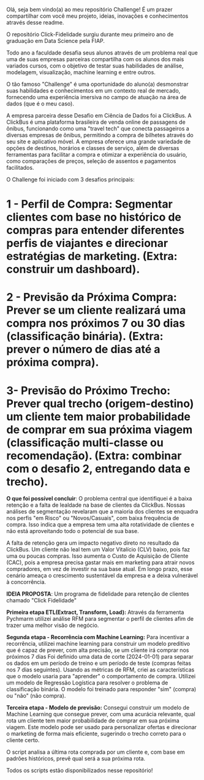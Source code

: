 Olá, seja bem vindo(a) ao meu repositório Challenge!
É um prazer compartilhar com você meu projeto, ideias, inovações e conhecimentos através desse readme.

O repositório Click-Fidelidade surgiu durante meu primeiro ano de graduação em Data Science pela FIAP. 

Todo ano a faculdade desafia seus alunos através de um problema real que uma de suas empresas parceiras compartilha com os alunos dos mais variados cursos, com o objetivo de testar suas habilidades de análise, modelagem, visualização, machine learning e entre outros. 

O tão famoso "Challenge" é uma oportunidade do aluno(a) desmonstrar suas habilidades e conhecimentos em um contexto real de mercado, fornecendo uma experiência imersiva no campo de atuação na área de dados (que é o meu caso).

A empresa parceira desse Desafio em Ciência de Dados foi a ClickBus. A ClickBus é uma plataforma brasileira de venda online de passagens de ônibus, funcionando como uma "travel tech" que conecta passageiros a diversas empresas de ônibus, permitindo a compra de bilhetes através do seu site e aplicativo móvel. A empresa oferece uma grande variedade de opções de destinos, horários e classes de serviço, além de diversas ferramentas para facilitar a compra e otimizar a experiência do usuário, como comparações de preços, seleção de assentos e pagamentos facilitados.

O Challenge foi iniciado com 3 desafios principais:
# 1 - Perfil de Compra: Segmentar clientes com base no histórico de compras para entender diferentes perfis de viajantes e direcionar estratégias de marketing. (Extra: construir um dashboard).
# 2 - Previsão da Próxima Compra: Prever se um cliente realizará uma compra nos próximos 7 ou 30 dias (classificação binária). (Extra: prever o número de dias até a próxima compra).
# 3-  Previsão do Próximo Trecho: Prever qual trecho (origem-destino) um cliente tem maior probabilidade de comprar em sua próxima viagem (classificação multi-classe ou recomendação). (Extra: combinar com o desafio 2, entregando data e trecho).

**O que foi possível concluir**: O problema central que identifiquei é a baixa retenção e a falta de lealdade na base de clientes da ClickBus. Nossas análises de segmentação revelaram que a maioria dos clientes se enquadra nos perfis "em Risco" ou "Novos/Casuais", com baixa frequência de compra. Isso indica que a empresa tem uma alta rotatividade de clientes e não está aproveitando todo o potencial de sua base.

A falta de retenção gera um impacto negativo direto no resultado da ClickBus. Um cliente não leal tem um Valor Vitalício (CLV) baixo, pois faz uma ou poucas compras. Isso aumenta o Custo de Aquisição de Cliente (CAC), pois a empresa precisa gastar mais em marketing para atrair novos compradores, em vez de investir na sua base atual. Em longo prazo, esse cenário ameaça o crescimento sustentável da empresa e a deixa vulnerável à concorrência.


**IDEIA PROPOSTA**: Um programa de fidelidade para retenção de clientes chamado "Click Fidelidade"

**Primeira etapa ETL(Extract, Transform, Load):** Através da ferramenta Pychmarm utilizei análise RFM para segmentar o perfil de clientes afim de trazer uma melhor visão de negócio.

**Segunda etapa - Recorrência com Machine Learning:** Para incentivar a recorrência, utilizei machine learning para construir um modelo preditivo que é capaz de prever, com alta precisão, se um cliente irá comprar nos próximos 7 dias Foi definido uma data de corte (2024-01-01) para separar os dados em um período de treino  e um período de teste (compras feitas nos 7 dias seguintes). Usando as métricas de RFM, criei as características que o modelo usaria para "aprender" o comportamento de compra.
Utilizei um modelo de Regressão Logística para resolver o problema de classificação binária. O modelo foi treinado para responder "sim" (compra) ou "não" (não compra).

**Terceira etapa - Modelo de previsão:** Consegui construir um modelo de Machine Learning que consegue prever, com uma acurácia relevante, qual rota um cliente tem maior probabilidade de comprar em sua próxima viagem. Este modelo pode ser usado para personalizar ofertas e direcionar o marketing de forma mais eficiente, sugerindo o trecho correto para o cliente certo.

O script analisa a última rota comprada por um cliente e, com base em padrões históricos, prevê qual será a sua próxima rota.


Todos os scripts estão disponibilizados nesse repositório!
